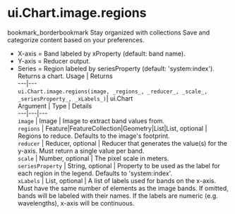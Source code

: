  
#  ui.Chart.image.regions
bookmark_borderbookmark Stay organized with collections  Save and categorize content based on your preferences. 
- X-axis = Band labeled by xProperty (default: band name).
- Y-axis = Reducer output.
- Series = Region labeled by seriesProperty (default: 'system:index').
Returns a chart.
Usage | Returns  
---|---  
`ui.Chart.image.regions(image, _regions_, _reducer_, _scale_, _seriesProperty_, _xLabels_)`|  ui.Chart  
Argument | Type | Details  
---|---|---  
`image` | Image | Image to extract band values from.  
`regions` | Feature|FeatureCollection|Geometry|List<Feature>|List<Geometry>, optional | Regions to reduce. Defaults to the image's footprint.  
`reducer` | Reducer, optional | Reducer that generates the value(s) for the y-axis. Must return a single value per band.  
`scale` | Number, optional | The pixel scale in meters.  
`seriesProperty` | String, optional | Property to be used as the label for each region in the legend. Defaults to 'system:index'.  
`xLabels` | List<Object>, optional | A list of labels used for bands on the x-axis. Must have the same number of elements as the image bands. If omitted, bands will be labeled with their names. If the labels are numeric (e.g. wavelengths), x-axis will be continuous.  
